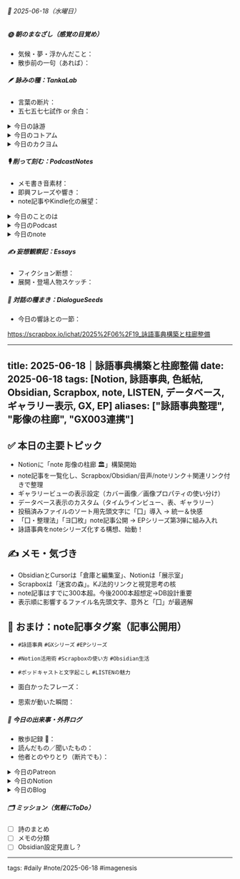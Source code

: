 


###### 📅 2025-06-18（水曜日）


##### 🌞 朝のまなざし（感覚の目覚め）
- 気候・夢・浮かんだこと：
- 散歩前の一句（あれば）：

##### 🪶 詠みの種：TankaLab
- 言葉の断片：
- 五七五七七試作 or 余白：

<details>
<summary>今日の詠游</summary>

青春｜無涙汗
痛みとは　我がことならぬ　他人ごと
苦労を知らぬ　蹉跌なき青春

美術館｜静体視力
静物と　向きあう余閑　美術館
動かぬもの知る　動物の余感

湖｜飛来
白鳥よ　湖面の凪の　静寂に
揺蕩うていざ　想ひわたらん

ひょ｜拠所
知りたるは　八分の一　うみ七つ
ひょうひょうと浮かぶ　美しき山

詠游四題　令和7年6月18日
華厳なる　氷瀑の静寂　中禅寺
天然めぐむる　深美術館

</details>
<details>
<summary>今日のコトアム</summary>


</details>
<details>
<summary>今日のカクヨム</summary>


</details>

##### 🎙 削って刻む：PodcastNotes
- メモ書き音素材：
- 即興フレーズや響き：
- note記事やKindle化の展望：

<details>
<summary>今日のことのは</summary>

🍃ことのは｜18 June 2025
本日のアフタートーク［要約と目次］
> このエピソードでは、LISTENというポッドキャストプラットフォームの特長や利点について詳しく説明されています。特に、AIによる文字起こしの導入がポッドキャスト制作にどのように寄与しているかが重要なテーマです。また、情報整理におけるツールとしてScrapbox、Obsidian、Cursor、Notionについても言及されています。それぞれの機能と役割の違いを説明し、これらを連携させて情報を管理する方法が探求されています。（AI summary）
> **目次**
> [LISTENの魅力](https://listen.style/p/radiocampus/4jydu615#chapter1)　[00:00](https://listen.style/p/radiocampus/4jydu615#chapter1)  
> [文字起こしと情報の扱い](https://listen.style/p/radiocampus/4jydu615#chapter2)　[03:03](https://listen.style/p/radiocampus/4jydu615#chapter2)  
> [情報整理ツールの比較](https://listen.style/p/radiocampus/4jydu615#chapter3)　[06:48](https://listen.style/p/radiocampus/4jydu615#chapter3)  
> [ツールの連携と活用](https://listen.style/p/radiocampus/4jydu615#chapter4)　[08:28](https://listen.style/p/radiocampus/4jydu615#chapter4)

 ▷過去との葉　[ことのは｜18 June 2024](https://listen.style/p/radiocampus/l1rasr4z)｜[Patreon](https://www.patreon.com/posts/kotonoha-18-june-110563748)

🍁ことのは｜6月17日(火)
毎日のblogつぶやき
> 6月17日のブログつぶやきです。
> 今日は26、27度まで上がって、ちょっと昼も暑かったですね。空気もぬるくなってきました。そんな中、冬一郎くんは夕方、なぜか、河川敷散歩に行きまして、2時間近くお散歩してました。
> こっちから誘ってないのに、お買い物も付き合ってくれまして、ありがたかったです。 そんな冬一郎くんはマイペースで元気で毛がもこもこ抜けます。毛が抜けるのも最終盤ですね。 もう本当にぬいぐるみができそうなぐらい毛が抜けます。
> それからポッドキャストは、投げ銭一粒万倍日、ザ・冬一郎散歩を久しぶりに配信しました。それから、しゃべれるだけしゃべる、夕刊ことのは、、[…続きをblogで読む](https://jimt.hatenablog.com/entry/2025/06/17/233721#%E4%BB%8A%E6%97%A5%E3%81%AE%E3%81%A4%E3%81%B6%E3%82%84%E3%81%8D17-June-2025)

新着Podcasts
[6月17日の投げ銭｜2025｜一粒万倍日/巳](https://listen.style/p/nagesen/uijfkhmf)｜LISTEN
[The 冬一郎さんぽ #96 　北海道犬《北海道狗》 北海道之聲](https://listen.style/p/hokkaido/nshun3un)｜LISTEN
[【しゃべれるだけしゃべる】#0192 枝分かれしてばかりで大樹にならないこの国の野党に野心はないの話 from Radiotalk](https://listen.style/p/twilight/ezujexui)｜LISTEN｜[Radiotalk](https://radiotalk.jp/talk/1321153)
[ことのはGX｜17 June 2025](https://listen.style/p/radiocampus/62o9hopr)｜LISTEN｜[Patreon](https://www.patreon.com/posts/kotonohagx-17-131645626)
[blog｜17 June 2025](https://listen.style/p/inmymind/vhivgdfj)｜LISTEN

</details>
<details>
<summary>今日のPodcast</summary>

[**6月18日の投げ銭｜2025｜一粒万倍日**](https://listen.style/p/nagesen/f41b4xvp)**｜**LISTEN
[**344 声to字de隔日記｜筋書きのないドラマとNon Scriptと代替Dysonと追いついたNotionと増殖する迷宮の森と徐々に動き始めたCursorと柱はやっぱり黒曜石が一番な話**](https://listen.style/p/cafe/w8ckgmoa)**｜**LISTEN
[**The 冬一郎さんぽ #96 　北海道犬《北海道狗》 北海道之聲**](https://listen.style/p/hokkaido/nshun3un)**｜**LISTEN
[**【早起きは三文の徳】気骨なき政治保身｜十八｜水無月 2025 from Radiotalk**](https://listen.style/p/twilight/699ibcca)**｜**LISTEN｜[Radiotalk](https://radiotalk.jp/talk/1321345)
[**ことのはGX｜18 June 2025**](https://listen.style/p/radiocampus/4jydu615)**｜**LISTEN｜[Patreon](https://www.patreon.com/posts/kotonohagx-18-131723744)
[**blog****｜****18 June 2025**](https://listen.style/p/inmymind/n1e5mtii)**｜**LISTEN

</details>
<details>
<summary>今日のnote</summary>

[**GX003｜ObsidianとCursorで編集する語り──LISTENから始まる詩的サイクル**](https://note.com/takahashihajime/n/n55743800e9d3)
[**EP003｜語ることのは：EssayAIが見つめる、音声創作のリズム｜E side 003**](https://note.com/takahashihajime/n/n75908c09a234)
[**EP003****｜声と記憶の迷宮：****PoetAI****が辿る、語りの魔法路｜****P side 003**](https://note.com/takahashihajime/n/n5cfa0c214e7e)

</details>

##### ✍️ 妄想観察記：Essays
- フィクション断想：
- 展開・登場人物スケッチ：

##### 🌱 対話の種まき：DialogueSeeds
- 今日の響詠との一節：

https://scrapbox.io/ichat/2025%2F06%2F19_詠語事典構築と柱廊整備

---
title: 2025-06-18｜詠語事典構築と柱廊整備
date: 2025-06-18
tags: [Notion, 詠語事典, 色紙帖, Obsidian, Scrapbox, note, LISTEN, データベース, ギャラリー表示, GX, EP]
aliases: ["詠語事典整理", "彫像の柱廊", "GX003連携"]
---

## ✅ 本日の主要トピック

- Notionに「note 彫像の柱廊 🏛️」構築開始
- note記事を一覧化し、Scrapbox/Obsidian/音声/noteリンク＋関連リンク付きで整理
- ギャラリービューの表示設定（カバー画像／画像プロパティの使い分け）
- データベース表示のカスタム（タイムラインビュー、表、ギャラリー）
- 投稿済みファイルのソート用先頭文字に「囗」導入 → 統一＆快感
- 「囗・整理法」「ヨ囗枚」note記事公開 → EPシリーズ第3弾に組み入れ
- 詠語事典をnoteシリーズ化する構想、始動！

## ✍️ メモ・気づき

- ObsidianとCursorは「倉庫と編集室」、Notionは「展示室」
- Scrapboxは「迷宮の森」。KJ法的リンクと視覚思考の核
- note記事はすでに300本超。今後2000本超想定→DB設計重要
- 表示順に影響するファイル名先頭文字、意外と「囗」が最適解

## 🎁 おまけ：note記事タグ案（記事公開用）

- `#詠語事典` `#GXシリーズ` `#EPシリーズ`
    
- `#Notion活用術` `#Scrapboxの使い方` `#Obsidian生活`
    
- `#ポッドキャストと文字起こし` `#LISTENの魅力`


- 面白かったフレーズ：
- 思索が動いた瞬間：

##### 📌 今日の出来事・外界ログ
- 散歩記録 🐾：
- 読んだもの／聞いたもの：
- 他者とのやりとり（断片でも）：

<details>
<summary>今日のPatreon</summary>


</details>
<details>
<summary>今日のNotion</summary>

[揺蕩うていざ　想ひわたらん](https://www.notion.so/216bed030315817eaeeff22681495fd7?pvs=24)｜[**詠游色紙帖｜六月帖 令七**](https://rebel-tortoise-b95.notion.site/20ebed0303158055b80ac0c9224b3e27)
[詠星0022｜R07/06/18](https://www.notion.so/0022-R07-06-18-215b4b68689181fa954bf5521331af17?pvs=24)｜[詠星∞∞ 航海日誌 Galaxy Poets](https://ittekiou.github.io/notion/index.html?path=galaxypoet)
[介 -題 A log｜R07/06/18](https://www.notion.so/A-log-R07-06-18-215b4b68689181988e6aec765991183f?source=copy_link)｜[介 -題 A log　眺拾詠綴](https://ittekiou.github.io/notion/index.html?path=alog)

</details>
<details>
<summary>今日のBlog</summary>

[LISTENプラットフォームが柱！柱！やっぱりLISTENが重要](https://jimt.hatenablog.com/entry/2025/06/18/235439)

</details>

##### 🗂 ミッション（気軽にToDo）
- [ ] 詩のまとめ
- [ ] メモの分類
- [ ] Obsidian設定見直し？

---
tags: #daily #note/2025-06-18 #imagenesis